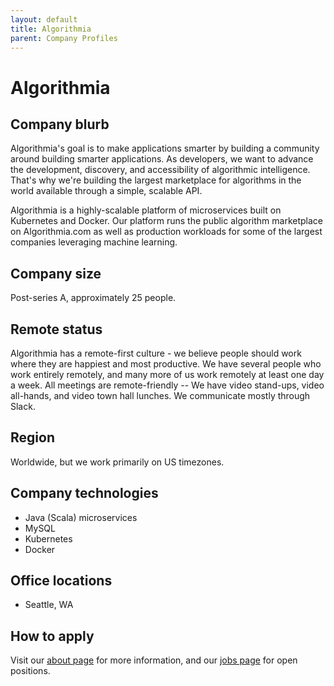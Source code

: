 ```yaml
---
layout: default
title: Algorithmia
parent: Company Profiles
---
```


# Algorithmia

## Company blurb

Algorithmia's goal is to make applications smarter by building a community around building smarter applications. As developers, we want to advance the development, discovery, and accessibility of algorithmic intelligence. That's why we're building the largest marketplace for algorithms in the world available through a simple, scalable API.

Algorithmia is a highly-scalable platform of microservices built on Kubernetes and Docker. Our platform runs the public algorithm marketplace on Algorithmia.com as well as production workloads for some of the largest companies leveraging machine learning.

## Company size

Post-series A, approximately 25 people.

## Remote status

Algorithmia has a remote-first culture - we believe people should work where they are happiest and most productive. We have several people who work entirely remotely, and many more of us work remotely at least one day a week. All meetings are remote-friendly -- We have video stand-ups, video all-hands, and video town hall lunches. We communicate mostly through Slack.

## Region

Worldwide, but we work primarily on US timezones.

## Company technologies

- Java (Scala) microservices
- MySQL
- Kubernetes
- Docker

## Office locations

- Seattle, WA

## How to apply

Visit our [about page](https://algorithmia.com/about) for more information, and our [jobs page](https://algorithmia.bamboohr.com/jobs/) for open positions.
